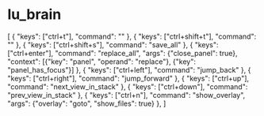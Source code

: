 # lu_brain

[
	{ "keys": ["ctrl+t"], "command": "" },
	{ "keys": ["ctrl+shift+t"], "command": "" },
	{ "keys": ["ctrl+shift+s"], "command": "save_all" },
	{ "keys": ["ctrl+enter"], "command": "replace_all", "args": {"close_panel": true},
		 "context": [{"key": "panel", "operand": "replace"}, {"key": "panel_has_focus"}]
	},
	{ "keys": ["ctrl+left"], "command": "jump_back" },
	{ "keys": ["ctrl+right"], "command": "jump_forward" },
	{ "keys": ["ctrl+up"], "command": "next_view_in_stack" },
	{ "keys": ["ctrl+down"], "command": "prev_view_in_stack" },
	{ "keys": ["ctrl+n"], "command": "show_overlay", "args": {"overlay": "goto", "show_files": true} },
]